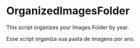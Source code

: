 # OrganizedImagesFolder
This script organizes your Images Folder by year.

Esse script organiza sua pasta de imagens por ano.
